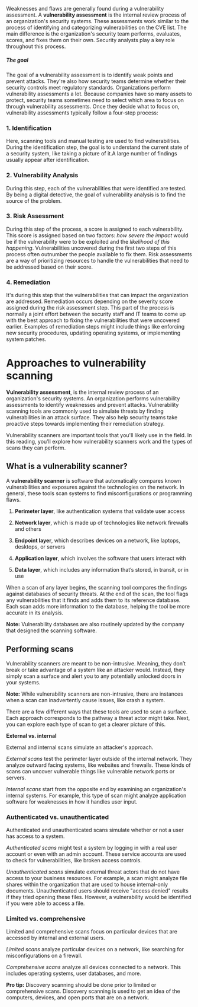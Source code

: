 Weaknesses and flaws are generally found during a vulnerability assessment. A **vulnerability assessment** is the internal review process of an organization's security systems. These assessments work similar to the process of identifying and categorizing vulnerabilities on the CVE list. The main difference is the organization's security team performs, evaluates, scores, and fixes them on their own. Security analysts play a key role throughout this process.

##### The goal
The goal of a vulnerability assessment is to identify weak points and prevent attacks. They're also how security teams determine whether their security controls meet regulatory standards. Organizations perform vulnerability assessments a lot. Because companies have so many assets to protect, security teams sometimes need to select which area to focus on through vulnerability assessments.
Once they decide what to focus on, vulnerability assessments typically follow a four-step process:

### 1. **Identification**
Here, scanning tools and manual testing are used to find vulnerabilities. During the identification step, the goal is to understand the current state of a security system, like taking a picture of it.A large number of findings usually appear after identification. 

### 2. **Vulnerability Analysis**
During this step, each of the vulnerabilities that were identified are tested. By being a digital detective, the goal of vulnerability analysis is to find the source of the problem.

### 3. **Risk Assessment**
During this step of the process, a score is assigned to each vulnerability. This score is assigned based on two factors: *how severe the impact* would be if the vulnerability were to be exploited and the *likelihood of this happening*.
Vulnerabilities uncovered during the first two steps of this process often outnumber the people available to fix them. Risk assessments are a way of prioritizing resources to handle the vulnerabilities that need to be addressed based on their score.

### 4. **Remediation**
It's during this step that the vulnerabilities that can impact the organization are addressed. Remediation occurs depending on the severity score assigned during the risk assessment step.
This part of the process is normally a joint effort between the security staff and IT teams to come up with the best approach to fixing the vulnerabilities that were uncovered earlier. Examples of remediation steps might include things like enforcing new security procedures, updating operating systems, or implementing system patches.

# Approaches to vulnerability scanning

**Vulnerability assessment**, is the internal review process of an organization's security systems. An organization performs vulnerability assessments to identify weaknesses and prevent attacks. Vulnerability scanning tools are commonly used to simulate threats by finding vulnerabilities in an attack surface. They also help security teams take proactive steps towards implementing their remediation strategy.

Vulnerability scanners are important tools that you'll likely use in the field. In this reading, you’ll explore how vulnerability scanners work and the types of scans they can perform.

## What is a vulnerability scanner?

A **vulnerability scanner** is software that automatically compares known vulnerabilities and exposures against the technologies on the network. In general, these tools scan systems to find misconfigurations or programming flaws.

1. **Perimeter layer**, like authentication systems that validate user access
    
2. **Network layer**, which is made up of technologies like network firewalls and others
    
3. **Endpoint layer**, which describes devices on a network, like laptops, desktops, or servers
    
4. **Application layer**, which involves the software that users interact with
    
5. **Data layer**, which includes any information that’s stored, in transit, or in use
    

When a scan of any layer begins, the scanning tool compares the findings against databases of security threats. At the end of the scan, the tool flags any vulnerabilities that it finds and adds them to its reference database. Each scan adds more information to the database, helping the tool be more accurate in its analysis.

**Note:** Vulnerability databases are also routinely updated by the company that designed the scanning software.

## Performing scans

Vulnerability scanners are meant to be non-intrusive. Meaning, they don’t break or take advantage of a system like an attacker would. Instead, they simply scan a surface and alert you to any potentially unlocked doors in your systems.

**Note:** While vulnerability scanners are non-intrusive, there are instances when a scan can inadvertently cause issues, like crash a system.

There are a few different ways that these tools are used to scan a surface. Each approach corresponds to the pathway a threat actor might take. Next, you can explore each type of scan to get a clearer picture of this. 

**External vs. internal**

External and internal scans simulate an attacker's approach.

_External scans_ test the perimeter layer outside of the internal network. They analyze outward facing systems, like websites and firewalls. These kinds of scans can uncover vulnerable things like vulnerable network ports or servers.

_Internal scans_ start from the opposite end by examining an organization's internal systems. For example, this type of scan might analyze application software for weaknesses in how it handles user input.

### **Authenticated vs. unauthenticated**

Authenticated and unauthenticated scans simulate whether or not a user has access to a system.

_Authenticated scans_ might test a system by logging in with a real user account or even with an admin account. These service accounts are used to check for vulnerabilities, like broken access controls.

_Unauthenticated scans_ simulate external threat actors that do not have access to your business resources. For example, a scan might analyze file shares within the organization that are used to house internal-only documents. Unauthenticated users should receive "access denied" results if they tried opening these files. However, a vulnerability would be identified if you were able to access a file.

### **Limited vs. comprehensive**

Limited and comprehensive scans focus on particular devices that are accessed by internal and external users.

_Limited scans_ analyze particular devices on a network, like searching for misconfigurations on a firewall.

_Comprehensive scans_ analyze all devices connected to a network. This includes operating systems, user databases, and more.

**Pro tip:** Discovery scanning should be done prior to limited or comprehensive scans. Discovery scanning is used to get an idea of the computers, devices, and open ports that are on a network.
